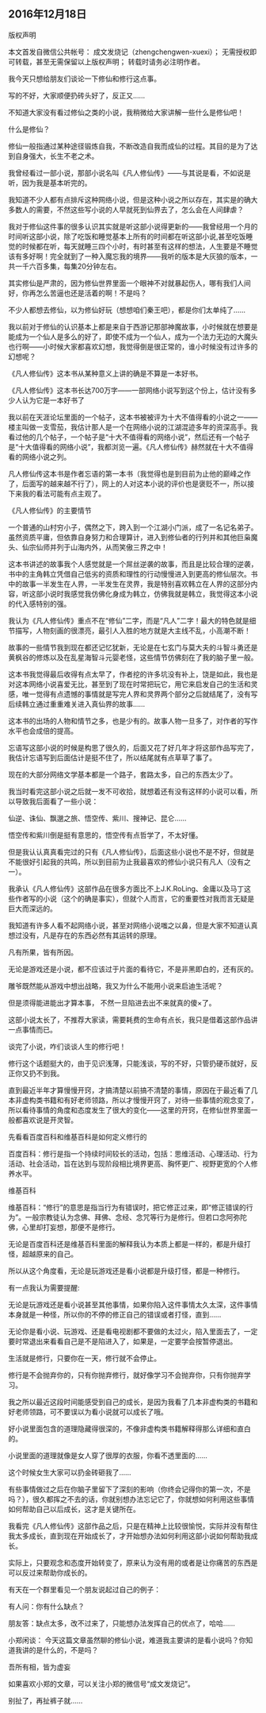 2016年12月18日
----

​版权声明

本文首发自微信公共帐号： 成文发烧记（zhengchengwen-xuexi）；
无需授权即可转载，甚至无需保留以上版权声明；
转载时请务必注明作者。

我今天只想给朋友们谈论一下修仙和修行这点事。

写的不好，大家顺便扔砖头好了，反正又……

不知道大家没有看过修仙之类的小说，我稍微给大家讲解一些什么是修仙吧！

什么是修仙？

修仙一般指通过某种途径锻炼自我，不断改造自我而成仙的过程。其目的是为了达到自身强大，长生不老之术。

我曾经看过一部小说，那部小说名叫《凡人修仙传》——与其说是看，不如说是听，因为我是基本听完的。

我知道不少人都有点排斥这种网络小说，但是这种小说之所以存在，其实是的确大多数人的需要，不然这些写小说的人早就死到仙界去了，怎么会在人间肆虐？

我对于修仙这件事的很多认识其实就是听这部小说得更新的——我曾经用一个月的时间听这部小说，除了吃饭和睡觉基本上所有的时间都在听这部小说,甚至吃饭睡觉的时候都在听，每天就睡三四个小时，有时甚至有这样的想法，人生要是不睡觉该有多好啊！完全就到了一种入魔忘我的境界——我听的版本是大灰狼的版本，一共一千六百多集，每集20分钟左右。

其实修仙是严肃的，因为修仙世界里面一个眼神不对就暴起伤人，哪有我们人间好，你再怎么苦逼也还是活着的啊！不是吗？

不少人都想去修仙，以为修仙好玩（想想咱们秦王吧），都是你们太单纯了……

我以前对于修仙的认识基本上都是来自于西游记那部神魔故事，小时候就在想要是能成为一个仙人是多么的好了，即使不成为一个仙人，成为一个法力无边的大魔头也行啊——小时候大家都喜欢幻想，我觉得倒是很正常的，谁小时候没有过许多的幻想呢？



《凡人修仙传》这本书从某种意义上讲的确是不算是一本好书。

《凡人修仙传》这本书长达700万字——一部网络小说写到这个份上，估计没有多少人认为它是一本好书了

我以前在天涯论坛里面的一个帖子，这本书被被评为十大不值得看的小说之一——楼主叫做一支雪茄，我估计那人是一个在网络小说的江湖混迹多年的资深高手。我看过他的几个帖子，一个帖子是“十大不值得看的网络小说”，然后还有一个帖子是“十大值得看的网络小说”，我都浏览一遍。《凡人修仙传》赫然就在十大不值得看的网络小说之列。

凡人修仙传这本书是作者忘语的第一本书（我觉得也是到目前为止他的巅峰之作了，后面写的越来越不行了），网上的人对这本小说的评价也是褒贬不一，所以接下来我的看法可能有点主观了。



《凡人修仙传》的主要情节

一个普通的山村穷小子，偶然之下，跨入到一个江湖小门派，成了一名记名弟子。虽然资质平庸，但依靠自身努力和合理算计，进入到修仙者的行列并和其他巨枭魔头、仙宗仙师并列于山海内外，从而笑傲三界之中！

这本书讲述的故事我个人感觉就是一个屌丝逆袭的故事，而且是比较合理的逆袭，书中的主角韩立凭借自己低劣的资质和理性的行动慢慢进入到更高的修仙层次。书中的故事一半发生在人界，一半发生在灵界，我是特别喜欢韩立在人界的这部分内容，听这部小说时我感觉我仿佛化身成为韩立，仿佛我就是韩立，我觉得这本小说的代入感特别的强。

我认为《凡人修仙传》重点不在“修仙”二字，而是“凡人”二字！最大的特色就是细节描写，人物刻画的很漂亮，最引人入胜的地方就是大主线不乱，小高潮不断！

故事的一些情节我到现在都还记忆犹新，无论是在七玄门与莫大夫的斗智斗勇还是黄枫谷的修炼以及在乱星海智斗元婴老怪，这些情节仿佛刻在了我的脑子里一般。

这本书我觉得最后收得有点太早了，作者挖的许多坑没有补上，饶是如此，我也是对这本网络小说喜爱无比，甚至到了现在时常把玩它，用它来启发自己的生活和灵感，唯一觉得有点遗憾的事情就是写完人界和灵界两个部分之后就结尾了，没有写后续韩立通过重重难关进入真仙界的故事……

这本书的出场的人物和情节之多，也是少有的。故事人物一旦多了，对作者的写作水平也会成倍的提高。

忘语写这部小说的时候是构思了很久的，后面又花了好几年才将这部作品写完了，我估计忘语写到后面估计是挺不住了，所以结尾就有点草草了事了。

现在的大部分网络文学基本都是一个路子，套路太多，自己的东西太少了。

我当时看完这部小说之后就一发不可收拾，就想着还有没有这样的小说可以看，所以导致我后面看了一些小说：

仙逆、诛仙、飘邈之旅、悟空传、紫川、搜神记、昆仑……

悟空传和紫川倒是挺有意思的，悟空传有点哲学了，不太好懂。

但是我认认真真看完过的只有《凡人修仙传》，后面这些小说也不是不好，但就是不能很好引起我的共鸣，所以到目前为止我最喜欢的修仙小说只有凡人（没有之一）。

我承认《凡人修仙传》这部作品在很多方面比不上J.K.RoLing、金庸以及马丁这些作者写的小说（这个的确是事实），但就个人而言，它的重要性对我而言无疑是巨大而深远的。

我知道有许多人看不起网络小说，甚至对网络小说嗤之以鼻，但是大家不知道认真想过没有，凡是存在的东西必然有其运转的原理。

凡有所果，皆有所因。

无论是游戏还是小说，都不应该过于片面的看待它，不是非黑即白的，还有灰的。

雕爷既然能从游戏中想出战略，我又为什么不能用小说来启迪生活呢？

但是须得能进能出才算本事， 不然一旦陷进去出不来就真的傻×了。

这部小说太长了，不推荐大家读，需要耗费的生命有点长，我只是借着这部作品讲一点事情而已。



谈完了小说，咋们谈谈人生的修行吧！

修行这个话题挺大的，由于见识浅薄，只能浅谈，写的不好，只管扔硬币就好，反正你又扔不到我。

直到最近半年才算慢慢开窍，才搞清楚以前搞不清楚的事情，原因在于最近看了几本非虚构类书籍和有好老师领路，所以才慢慢开窍了，对待一些事情的观念变了，所以看待事情的角度和态度发生了很大的变化——这里的开窍，在修仙世界里面一般都喜欢说是开灵智。

先看看百度百科和维基百科是如何定义修行的

百度百科：修行是指一个持续时间较长的活动，包括：思维活动、心理活动、行为活动、社会活动，旨在达到与现阶段相比境界更高、胸怀更广、视野更宽的个人修养水平。

维基百科

维基百科：“修行”的意思是指当行为有错误时，把它修正过来，即“修正错误的行为”。一般宗教徒认为念佛、拜佛、念经、念咒等行为是修行。但若口念阿弥陀佛，心里却打妄想，那便不是修行。

无论是百度百科还是维基百科里面的解释我认为本质上都是一样的，都是升级打怪，超越原来的自己。

所以从这个角度看，无论是玩游戏还是看小说都是升级打怪，都是一种修行。

有一点我认为需要提醒:

无论是玩游戏还是看小说甚至其他事情，如果你陷入这件事情太久太深，这件事情本身就是一种怪，所以你的不停的修正自己的错误或者打怪，直到……

无论你是看小说、玩游戏、还是看电视剧都不要做的太过火，陷入里面去了，一定要时常退出来看看自己是不是陷进入了，如果是，一定要学会按暂停退出。

生活就是修行，只要你在一天，修行就不会停止。

修行是不会抛弃你的，只有你抛弃修行，就好像学习不会抛弃你，只有你抛弃学习。

我之所以最近这段时间能感受到自己的成长，是因为我看了几本非虚构类的书籍和好老师领路，可不要误以为看小说就可以成长了哦。

好小说里面包含的道理隐藏得很深的，不像非虚构类书籍解释得那么详细和直白的。

小说里面的道理就像是女人穿了很厚的衣服，你看不透里面的……

这个时候女生大家可以扔金砖砸我了……

有些事情做过之后在你脑子里留下了深刻的影响（你终会记得你的第一次，不是吗？），很久都挥之不去的话，你就别想办法忘记它了，你就想如何利用这些事情如何帮助自己以后成长，这才是关键所在。

我看完《凡人修仙传》这部作品之后，只是在精神上比较很愉悦，实际并没有帮住我太多成长，直到现在开始成长了，才开始想办法如何利用这部小说如何帮助我成长。

实际上，只要观念和态度开始转变了，原来认为没有用的或者是让你痛苦的东西是可以反过来帮助你成长的。

有天在一个群里看见一个朋友说起过自己的例子：

有人问：你有什么缺点？

朋友答：缺点太多，改不过来了，只能想办法发挥自己的优点了，哈哈……

小郑闲谈： 今天这篇文章虽然聊的修仙小说，难道我主要讲的是看小说吗？你知道我讲的是什么的，不是吗？

吾所有相，皆为虚妄

如果喜欢小郑的文章，可以关注小郑的微信号“成文发烧记”。



别扯了，再扯裤子就……
